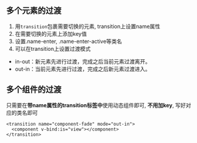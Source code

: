 ## 多个元素的过渡
1. 用```transition```包裹需要切换的元素, transition上设置name属性
2. 在需要切换的元素上添加key值
3. 设置.name-enter, .name-enter-active等类名
4. 可以在transition上设置过渡模式
- in-out：新元素先进行过渡，完成之后当前元素过渡离开。
- out-in：当前元素先进行过渡，完成之后新元素过渡进入。
## 多个组件的过渡
只需要在**带name属性的transition标签中**使用动态组件即可, **不用加key**, 写好对应的类名即可
```
<transition name="component-fade" mode="out-in">
  <component v-bind:is="view"></component>
</transition>
```
